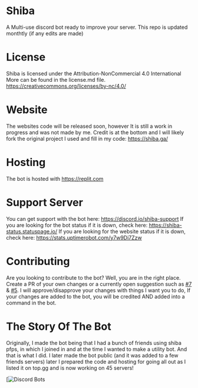 # Shiba
A Multi-use discord bot ready to improve your server.
This repo is updated monthtly (if any edits are made)



# License
Shiba is licensed under the Attribution-NonCommercial 4.0 International
More can be found in the license.md file. https://creativecommons.org/licenses/by-nc/4.0/



# Website
The websites code will be released soon, however It is still a work in progress and was not made by me. Credit is at the bottom and I will likely fork the original project I used and fill in my code:  https://shiba.ga/


# Hosting
The bot is hosted with https://replit.com


# Support Server
You can get support with the bot here: https://discord.io/shiba-support
If you are looking for the bot status if it is down, check here: https://shiba-status.statuspage.io/
If you are looking for the website status if it is down, check here: https://stats.uptimerobot.com/y7w9Di7Zzw

# Contributing
Are you looking to contribute to the bot?
Well, you are in the right place.
Create a PR of your own changes or a currently open suggestion such as [#7](https://github.com/Itsyourdriver/Shiba/issues/7) & [#5](https://github.com/Itsyourdriver/Shiba/issues/5).
I will approve/disapprove your changes with things I want you to do, 
If your changes are added to the bot, you will be credited AND added into a command in the bot.


# The Story Of The Bot
Originally, I made the bot being that I had a bunch of friends using shiba pfps, in which I joined in and at the time I wanted to make a utility bot. And that is what I did. I later made the bot public (and it was added to a few friends servers) later I prepared the code and hosting for going all out as I listed it on top.gg and is now working on 45 servers!


[![Discord Bots](https://top.gg/api/widget/778751661245333577.svg)
